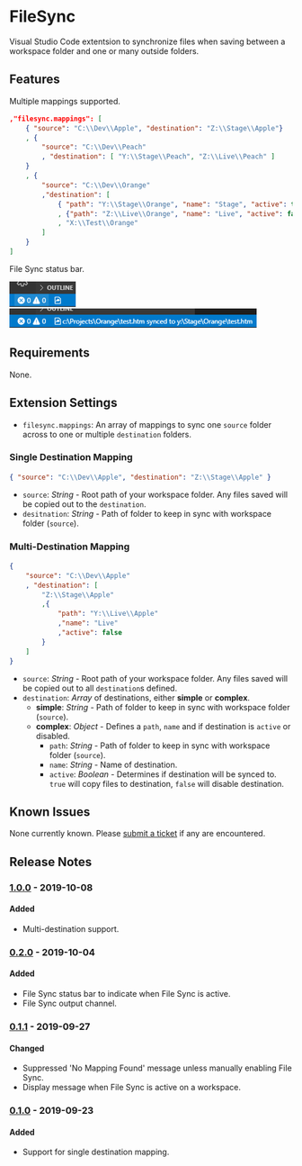 # FileSync
Visual Studio Code extentsion to synchronize files when saving between a workspace folder and one or many outside folders.

## Features
Multiple mappings supported.
```json
,"filesync.mappings": [
	{ "source": "C:\\Dev\\Apple", "destination": "Z:\\Stage\\Apple"}
	, {
		"source": "C:\\Dev\\Peach"
		, "destination": [ "Y:\\Stage\\Peach", "Z:\\Live\\Peach" ]
	}
	, {
		"source": "C:\\Dev\\Orange"
		,"destination": [
			{ "path": "Y:\\Stage\\Orange", "name": "Stage", "active": true }
			, {"path": "Z:\\Live\\Orange", "name": "Live", "active": false }
			, "X:\\Test\\Orange"
		]
	}
]
```

File Sync status bar.

![fs-statusbar_active](https://raw.githubusercontent.com/CatStarwind/FileSync/master/res/fs-statusbar_active.png)
![fs-statusbar_syncing](https://raw.githubusercontent.com/CatStarwind/FileSync/master/res/fs-statusbar_syncing.png)

## Requirements
None.

## Extension Settings
* `filesync.mappings`: An array of mappings to sync one `source` folder across to one or multiple `destination` folders.

### Single Destination Mapping
```json
{ "source": "C:\\Dev\\Apple", "destination": "Z:\\Stage\\Apple" }
```
* `source`: *String* - Root path of your workspace folder. Any files saved will be copied out to the `destination`.
* `desitnation`: *String* - Path of folder to keep in sync with workspace folder (`source`).

### Multi-Destination Mapping
```json
{
	"source": "C:\\Dev\\Apple"
	, "destination": [
		"Z:\\Stage\\Apple"
		,{
			"path": "Y:\\Live\\Apple"
			,"name": "Live"
			,"active": false
		}
	]
}
```
* `source`: *String* - Root path of your workspace folder. Any files saved will be copied out to all `destination`s defined.
* ``destination``: *Array* of destinations, either **simple** or **complex**.
  * **simple**: *String* - Path of folder to keep in sync with workspace folder (`source`).
  * **complex**: *Object* - Defines a ``path``, ``name`` and if destination is ``active`` or disabled.
    * ``path``: *String* - Path of folder to keep in sync with workspace folder (`source`).
    * ``name``: *String* - Name of destination.
    * ``active``: *Boolean* - Determines if destination will be synced to. ``true`` will copy files to destination, ``false`` will disable destination.

## Known Issues
None currently known. Please [submit a ticket](https://github.com/CatStarwind/FileSync/issues/new) if any are encountered.

## Release Notes

### [1.0.0] - 2019-10-08
#### Added
- Multi-destination support.

### [0.2.0] - 2019-10-04
#### Added
- File Sync status bar to indicate when File Sync is active.
- File Sync output channel.

### [0.1.1] - 2019-09-27
#### Changed
- Suppressed 'No Mapping Found' message unless manually enabling File Sync.
- Display message when File Sync is active on a workspace.

### [0.1.0] - 2019-09-23
#### Added
- Support for single destination mapping.

[1.0.0]: https://github.com/CatStarwind/FileSync/compare/v0.2.0...v1.0.0
[0.2.0]: https://github.com/CatStarwind/FileSync/compare/v0.1.1...v0.2.0
[0.1.1]: https://github.com/CatStarwind/FileSync/compare/v0.1.0...v0.1.1
[0.1.0]: https://github.com/CatStarwind/FileSync/releases/tag/v0.1.0